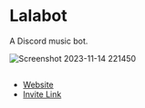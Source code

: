 # Lalabot

A Discord music bot.

![Screenshot 2023-11-14 221450](https://github.com/sinnedpenguin/lala-bot/assets/133164950/31c1acf3-1c34-44c5-815c-fc808a18bc08)

##

- [Website](https://lalabot.sinnedpenguin.me/)
- [Invite Link](https://discord.com/oauth2/authorize?client_id=1146383892325072936&permissions=8&scope=bot%20applications.commands)
